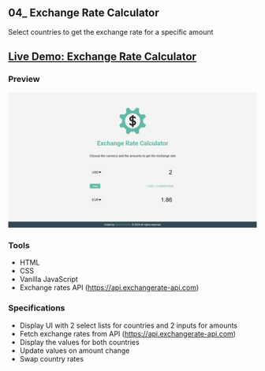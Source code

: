 ## 04_ Exchange Rate Calculator

Select countries to get the exchange rate for a specific amount

## [Live Demo: Exchange Rate Calculator](https://04-exchange-rate-calculator-gdbecker.replit.app/)

### Preview

!["HomePage"](./HomePage.png)

### Tools
- HTML
- CSS
- Vanilla JavaScript
- Exchange rates API (https://api.exchangerate-api.com)

### Specifications
- Display UI with 2 select lists for countries and 2 inputs for amounts
- Fetch exchange rates from API (https://api.exchangerate-api.com)
- Display the values for both countries
- Update values on amount change
- Swap country rates